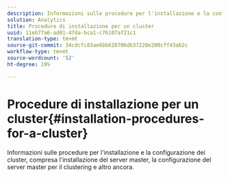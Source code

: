 ```yaml
---
description: Informazioni sulle procedure per l'installazione e la configurazione dei cluster, compresa l'installazione del server master, la configurazione del server master per il clustering e altro ancora.
solution: Analytics
title: Procedure di installazione per un cluster
uuid: 11eb77a6-ad01-47da-bca1-c76107af21c1
translation-type: tm+mt
source-git-commit: 34cdcfc83ae6bb620706db37228e200cff43ab2c
workflow-type: tm+mt
source-wordcount: '52'
ht-degree: 19%

---
```



# Procedure di installazione per un cluster{#installation-procedures-for-a-cluster}

Informazioni sulle procedure per l&#39;installazione e la configurazione dei cluster, compresa l&#39;installazione del server master, la configurazione del server master per il clustering e altro ancora.

